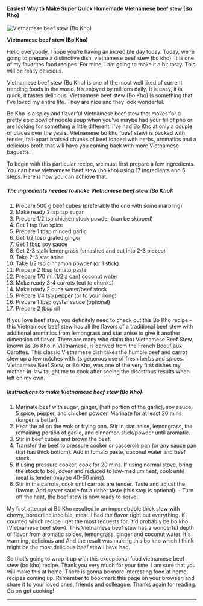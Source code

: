             

#### Easiest Way to Make Super Quick Homemade Vietnamese beef stew (Bo Kho)

![Vietnamese beef stew (Bo Kho)](https://img-global.cpcdn.com/recipes/65bc6ad19aa055f3/751x532cq70/vietnamese-beef-stew-bo-kho-recipe-main-photo.jpg)

**Vietnamese beef stew (Bo Kho)**

Hello everybody, I hope you’re having an incredible day today. Today, we’re going to prepare a distinctive dish, vietnamese beef stew (bo kho). It is one of my favorites food recipes. For mine, I am going to make it a bit tasty. This will be really delicious.

Vietnamese beef stew (Bo Kho) is one of the most well liked of current trending foods in the world. It’s enjoyed by millions daily. It is easy, it is quick, it tastes delicious. Vietnamese beef stew (Bo Kho) is something that I’ve loved my entire life. They are nice and they look wonderful.

Bo Kho is a spicy and flavorful Vietnamese beef stew that makes for a pretty epic bowl of noodle soup when you've maybe had your fill of pho or are looking for something a little different. I've had Bo Kho at only a couple of places over the years. Vietnamese bò kho (beef stew) is packed with tender, fall-apart braised chunks of beef loaded with herbs, aromatics and a delicious broth that will have you coming back with more Vietnamese baguette!

To begin with this particular recipe, we must first prepare a few ingredients. You can have vietnamese beef stew (bo kho) using 17 ingredients and 6 steps. Here is how you can achieve that.

##### The ingredients needed to make Vietnamese beef stew (Bo Kho):

1.  Prepare 500 g beef cubes (preferably the one with some marbling)
2.  Make ready 2 tsp tsp sugar
3.  Prepare 1/2 tsp chicken stock powder (can be skipped)
4.  Get 1 tsp five spice
5.  Prepare 1 tbsp minced garlic
6.  Get 1/2 tbsp grated ginger
7.  Get 1 tbsp soy sauce
8.  Get 2-3 stalk lemongrass (smashed and cut into 2-3 pieces)
9.  Take 2-3 star anise
10.  Take 1/2 tsp cinnamon powder (or 1 stick)
11.  Prepare 2 tbsp tomato paste
12.  Prepare 170 ml (1/2 a can) coconut water
13.  Make ready 3-4 carrots (cut to chunks)
14.  Make ready 2 cups water/beef stock
15.  Prepare 1/4 tsp pepper (or to your liking)
16.  Prepare 1 tbsp oyster sauce (optional)
17.  Prepare 2 tbsp oil

If you love beef stew, you definitely need to check out this Bo Kho recipe - this Vietnamese beef stew has all the flavors of a traditional beef stew with additional aromatics from lemongrass and star anise to give it another dimension of flavor. There are many who claim that Vietnamese Beef Stew, known as Bò Kho in Vietnamese, is derived from the French Boeuf aux Carottes. This classic Vietnamese dish takes the humble beef and carrot stew up a few notches with its generous use of fresh herbs and spices. Vietnamese Beef Stew, or Bò Kho, was one of the very first dishes my mother-in-law taught me to cook after seeing the disastrous results when left on my own.

##### Instructions to make Vietnamese beef stew (Bo Kho):

1.  Marinate beef with sugar, ginger, (half portion of the garlic), soy sauce, 5 spice, pepper, and chicken powder. Marinate for at least 20 mins (longer is better).
2.  Heat the oil on the wok or frying pan. Stir in star anise, lemongrass, the remaining portion of garlic, and cinnamon stick/powder until aromatic.
3.  Stir in beef cubes and brown the beef.
4.  Transfer the beef to pressure cooker or casserole pan (or any sauce pan that has thick bottom). Add in tomato paste, coconut water and beef stock.
5.  If using pressure cooker, cook for 20 mins. If using normal stove, bring the stock to boil, cover and reduced to low-medium heat, cook until meat is tender (maybe 40-60 mins).
6.  Stir in the carrots, cook until carrots are tender. Taste and adjust the flavour. Add oyster sauce for a richer taste (this step is optional). - Turn off the heat, the beef stew is now ready to serve!

My first attempt at Bò Kho resulted in an impenetrable thick stew with chewy, borderline inedible, meat. I had the flavor right but everything. If I counted which recipe I get the most requests for, it'd probably be bo kho (Vietnamese beef stew). This Vietnamese beef stew has a wonderful depth of flavor from aromatic spices, lemongrass, ginger and coconut water. It's warming, delicious and And the result was making this bo kho which I think might be the most delicious beef stew I have had.

So that’s going to wrap it up with this exceptional food vietnamese beef stew (bo kho) recipe. Thank you very much for your time. I am sure that you will make this at home. There is gonna be more interesting food at home recipes coming up. Remember to bookmark this page on your browser, and share it to your loved ones, friends and colleague. Thanks again for reading. Go on get cooking!

* * *